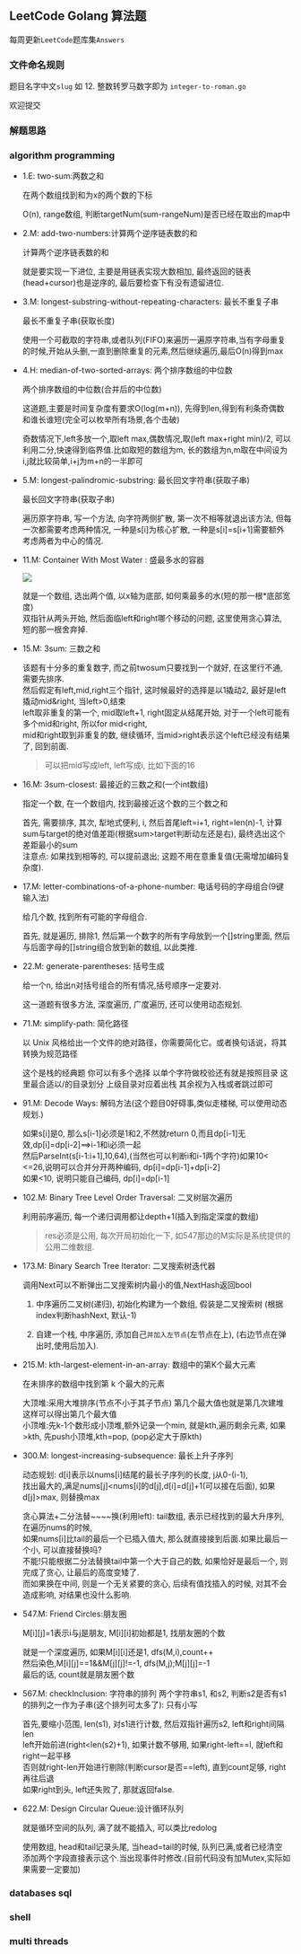 ## LeetCode Golang 算法题

每周更新`LeetCode`题库集`Answers`

### 文件命名规则

题目名字中文`slug` 如 12. 整数转罗马数字即为 `integer-to-roman.go`

欢迎提交

### 解题思路
### algorithm programming
- 1.E: two-sum:两数之和

    在两个数组找到和为x的两个数的下标

    O(n), range数组, 判断targetNum(sum-rangeNum)是否已经在取出的map中
- 2.M: add-two-numbers:计算两个逆序链表数的和
  
   计算两个逆序链表数的和
   
   就是要实现一下进位, 主要是用链表实现大数相加, 最终返回的链表(head+cursor)也是逆序的, 最后要检查下有没有遗留进位.
   
-  3.M: longest-substring-without-repeating-characters: 最长不重复子串
   
    最长不重复子串(获取长度)
    
    使用一个可截取的字符串,或者队列(FIFO)来遍历一遍原字符串,当有字母重复的时候,开始从头删,一直到删除重复的元素,然后继续遍历,最后O(n)得到max
- 4.H: median-of-two-sorted-arrays: 两个排序数组的中位数

    两个排序数组的中位数(合并后的中位数)
    
    这道题,主要是时间复杂度有要求O(log(m+n)), 先得到len,得到有利条奇偶数和谁长谁短(完全可以枚举所有场景,各个击破)
    
    奇数情况下,left多放一个,取left max,偶数情况,取(left max+right min)/2, 可以利用二分,快速得到临界值.比如取短的数组为m, 长的数组为n,m取在中间设为i,j就比较简单,i+j为m+n的一半即可
- 5.M: longest-palindromic-substring:  最长回文字符串(获取子串)

    最长回文字符串(获取子串)
    
    遍历原字符串, 写一个方法, 向字符两侧扩散, 第一次不相等就退出该方法, 但每一次都需要考虑两种情况, 一种是s[i]为核心扩散, 一种是s[i]=s[i+1]需要额外考虑两者为中心的情况.

- 11.M: Container With Most Water : 盛最多水的容器

    ![](https://aliyun-lc-upload.oss-cn-hangzhou.aliyuncs.com/aliyun-lc-upload/uploads/2018/07/25/question_11.jpg)
    
    就是一个数组, 选出两个值, 以x轴为底部, 如何乘最多的水(短的那一根*底部宽度)<br/>
    双指针从两头开始, 然后面临left和right哪个移动的问题, 这里使用贪心算法, 短的那一根舍弃掉.

- 15.M: 3sum: 三数之和

    该题有十分多的重复数字, 而之前twosum只要找到一个就好, 在这里行不通, 需要先排序.<br/>
    然后假定有left,mid,right三个指针, 这时候最好的选择是以1撬动2, 最好是left撬动mid&right, 当left>0,结束<br/>
    left取非重复的第一个, mid取left+1, right固定从结尾开始, 对于一个left可能有多个mid和right, 所以for mid<right, <br/>
    mid和right取到非重复的数, 继续循环, 当mid>right表示这个left已经没有结果了, 回到前面.
    > 可以把mid写成left, left写成i, 比如下面的16

- 16.M: 3sum-closest: 最接近的三数之和(一个int数组)

    指定一个数, 在一个数组内, 找到最接近这个数的三个数之和
    
    首先, 需要排序, 其次, 犁地式便利, i, 然后首尾left=i+1, right=len(n)-1, 计算sum与target的绝对值差距(根据sum>target判断动左还是右), 最终选出这个差距最小的sum<br>
    注意点: 如果找到相等的, 可以提前退出; 这题不用在意重复值(无需增加编码复杂度).

- 17.M: letter-combinations-of-a-phone-number: 电话号码的字母组合(9键输入法)

    给几个数, 找到所有可能的字母组合.
    
    首先, 就是遍历, 排除1, 然后第一个数字的所有字母放到一个[]string里面, 然后与后面字母的[]string组合放到新的数组, 以此类推.
    
- 22.M: generate-parentheses: 括号生成

    给一个n, 给出n对括号组合的所有情况,括号顺序一定要对.
    
    这一道题有很多方法, 深度遍历, 广度遍历, 还可以使用动态规划.
    
- 71.M: simplify-path: 简化路径

    以 Unix 风格给出一个文件的绝对路径，你需要简化它。或者换句话说，将其转换为规范路径
    
    这个是栈的经典题 你可以有多个选择 以单个字符做校验还有就是按照目录 这里最合适以/的目录划分 上级目录对应着出栈 其余视为入栈或者跳过即可
   
- 91.M: Decode Ways: 解码方法(这个题目0好碍事,类似走楼梯, 可以使用动态规划.)
    
    如果s[i]是0, 那么s[i-1]必须是1和2,不然就return 0,而且dp[i-1]无效,dp[i]=dp[i-2]==>i-1和i必须一起<br/>
    然后ParseInt(s[i-1:i+1],10,64),(当然也可以判断i和i-1两个字符)如果10< <=26,说明可以合并分开两种编码, dp[i]=dp[i-1]+dp[i-2]<br/>
    如果<10, 说明只能自己编码, dp[i]=dp[i-1]
   
- 102.M: Binary Tree Level Order Traversal: 二叉树层次遍历

    利用前序遍历, 每一个递归调用都让depth+1(插入到指定深度的数组)
    > res必须是公用, 每次开局初始化一下, 如547那边的M实际是系统提供的公用二维数组.
   
- 173.M: Binary Search Tree Iterator: 二叉搜索树迭代器
    
    调用Next可以不断弹出二叉搜索树内最小的值,NextHash返回bool
   
    1. 中序遍历二叉树(递归), 初始化构建为一个数组, 假装是二叉搜索树 (根据index判断hashNext, 默认-1)
    
    2. 自建一个栈, 中序遍历, 添加自己`并加入左节点`(左节点在上), (右边节点在弹出时,使用后加入).
   
- 215.M: kth-largest-element-in-an-array: 数组中的第K个最大元素
    
    在未排序的数组中找到第 k 个最大的元素
    
    大顶堆:采用大堆排序(节点不小于其子节点) 第几个最大值也就是第几次建堆 这样可以得出第几个最大值 <br/>
    小顶堆:先k-1个数形成小顶堆,额外记录一个min, 就是kth,遍历剩余元素, 如果>kth, 先push小顶堆,kth=pop, (pop必定大于原kth)

- 300.M: longest-increasing-subsequence: 最长上升子序列
    
    动态规划: d[i]表示以nums[i]结尾的最长子序列的长度, j从0-(i-1), <br/>
    找出最大的,满足nums[j]<nums[i]的d[j],d[i]=d[j]+1(可以接在后面), 如果d[j]>max, 则替换max
    
    贪心算法+二分法替~~~~换(利用left): tail数组, 表示已经找到的最大升序列, 在遍历nums的时候, <br/>
    如果nums[i]比tail的最后一个已插入值大, 那么就直接接到后面.如果比最后一个小, 可以直接替换吗?<br/>
    不能!只能根据二分法替换tail中第一个大于自己的数, 如果恰好是最后一个, 则完成了贪心, 让最后的高度变矮了.<br/>
    而如果换在中间, 则是一个无关紧要的贪心, 后续有值找插入的时候, 对其不会造成影响, 对结果也没什么影响.

- 547.M:  Friend Circles:朋友圈
    
    M[i][j]=1表示i与j是朋友, M[i][i]初始都是1, 找朋友圈的个数
    
    就是一个深度遍历, 如果M[i][i]还是1, dfs(M,i),count++ <br/>
    然后染色,M[i][j]==1&&M[j][j]!=-1, dfs(M,j);M[j][j]=-1 <br/>
    最后的话, count就是朋友圈个数

- 567.M:  checkInclusion: 字符串的排列
    两个字符串s1, 和s2, 判断s2是否有s1的排列之一作为子串(这个排列可太多了): 只有小写
    
    首先,要缩小范围, len(s1), 对s1进行计数, 然后双指针遍历s2, left和right间隔len<br/>
    left开始前进(right<len(s2)+1), 如果计数不够用, 如果right-left==l, 就left和right一起平移<br/>
    否则就right-len开始进行剔除(判断cursor是否==left), 直到count足够, right再往后退<br/>
    如果right到头, left还失败了, 那就返回false.
    
- 622.M: Design Circular Queue:设计循环队列
    
    就是循环空间的队列, 满了就不能插入, 可以类比redolog
    
    使用数组, head和tail记录头尾, 当head=tail的时候, 队列已满,或者已经清空<br/>
    添加两个字段直接表示这个.当出现事件时修改.(目前代码没有加Mutex,实际如果需要一定要加)


### databases sql
### shell
### multi threads